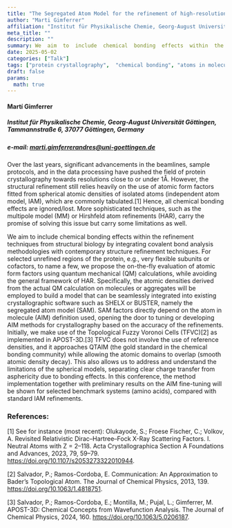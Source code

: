 ```yaml
---
title: "The Segregated Atom Model for the refinement of high-resolution diffraction experiments"
author: "Marti Gimferrer"
affiliation: "Institut für Physikalische Chemie, Georg-August Universität Göttingen, Tammannstraße 6, 37077 Göttingen, Germany"
meta_title: ""
description: ""
summary: We  aim  to  include  chemical  bonding  effects  within  the  refinement  techniques  from  structural  biology  by  integrating covalent bond analysis methodologies with contemporary structure refinement techniques.
date: 2025-05-02  
categories: ["Talk"]
tags: ["protein crystallography",  "chemical bonding", "atoms in molecules", "real-space analysis"]
draft: false
params:
  math: true
---
```


#### Martí Gimferrer

##### Institut für Physikalische Chemie, Georg-August Universität Göttingen, Tammannstraße 6, 37077 Göttingen, Germany

##### e-mail: marti.gimferrerandres@uni-goettingen.de

Over the last years, significant advancements in the beamlines, sample protocols, and in the data processing have pushed the field of protein crystallography towards resolutions close to or under 1Å. However, the structural refinement still relies heavily  on  the  use  of  atomic  form  factors  fitted  from  spherical  atomic  densities  of  isolated  atoms  (independent  atom model, IAM), which are commonly tabulated.[1] Hence, all chemical  bonding effects are ignored/lost. More sophisticated techniques, such as the multipole model (MM) or Hirshfeld atom refinements (HAR), carry the promise of solving this issue but carry some limitations as well. 

We  aim  to  include  chemical  bonding  effects  within  the  refinement  techniques  from  structural  biology  by  integrating covalent bond analysis methodologies with contemporary structure refinement techniques. For selected unrefined regions of  the  protein,  e.g.,  very  flexible  subunits  or  cofactors,  to  name  a  few,  we  propose  the  on-the-fly  evaluation  of  atomic form factors using quantum mechanical (QM) calculations, while avoiding the general framework of HAR. Specifically, the  atomic  densities  derived  from  the  actual  QM  calculation  on  molecules  or  aggregates  will  be  employed  to  build  a model that can be seamlessly integrated into existing crystallographic software such as SHELX or BUSTER, namely the segregated atom model (SAM). SAM factors directly depend on the atom in molecule (AIM) definition used, opening the door  to  tuning  or  developing  AIM  methods  for  crystallography  based  on  the  accuracy  of  the  refinements.  Initially,  we make use of the Topological Fuzzy Voronoi Cells (TFVC)[2] as implemented in APOST-3D.[3] TFVC does not involve the use  of  reference  densities,  and  it  approaches  QTAIM  (the  gold  standard  in  the  chemical  bonding  community)  while allowing the atomic domains to overlap (smooth atomic density decay). This also allows us to address and understand the limitations  of  the  spherical  models,  separating  clear  charge  transfer  from  asphericity  due  to  bonding  effects.  In  this conference,  the  method  implementation  together  with  preliminary  results  on  the  AIM  fine-tuning  will  be  shown  for selected benchmark systems (amino acids), compared with standard IAM refinements.


### References:

[1] See  for  instance (most  recent):  Olukayode,  S.;  Froese  Fischer,  C.;  Volkov,  A.  Revisited  Relativistic  Dirac–Hartree–Fock  X-Ray Scattering Factors. I. Neutral Atoms with Z = 2–118. Acta Crystallographica Section A Foundations and Advances, 2023, 79, 59–79. https://doi.org/10.1107/s2053273322010944.

[2] Salvador, P.; Ramos-Cordoba, E. Communication: An Approximation to Bader’s Topological Atom. The Journal of Chemical Physics, 2013, 139. https://doi.org/10.1063/1.4818751.

[3] Salvador, P.; Ramos-Cordoba, E.; Montilla, M.; Pujal, L.; Gimferrer, M. APOST-3D: Chemical Concepts from Wavefunction Analysis. The Journal of Chemical Physics, 2024, 160. https://doi.org/10.1063/5.0206187.